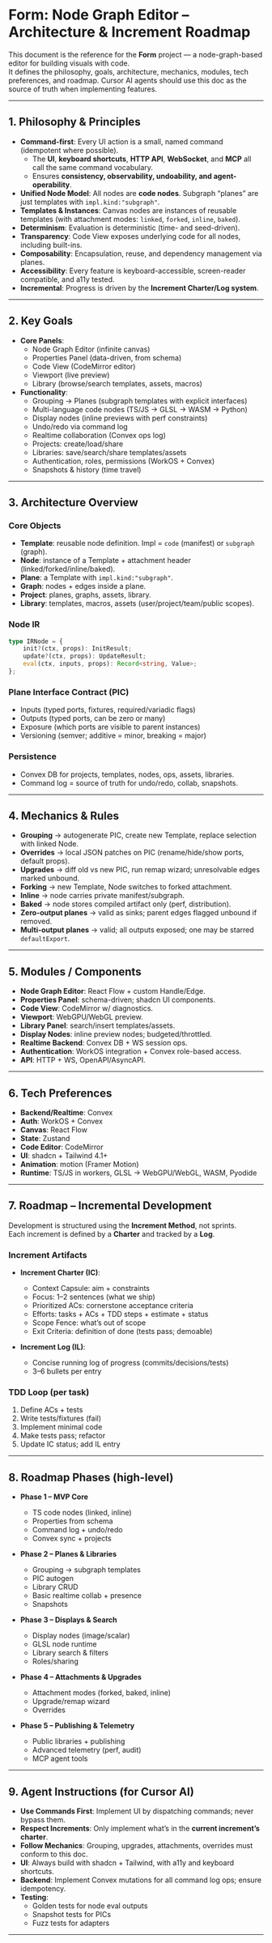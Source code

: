 <!-- markdownlint-disable MD013 -->

# Form: Node Graph Editor – Architecture & Increment Roadmap

This document is the reference for the **Form** project — a node-graph-based editor for building visuals with code.  
It defines the philosophy, goals, architecture, mechanics, modules, tech preferences, and roadmap. Cursor AI agents should use this doc as the source of truth when implementing features.

---

## 1. Philosophy & Principles

- **Command-first**: Every UI action is a small, named command (idempotent where possible).
  - The **UI**, **keyboard shortcuts**, **HTTP API**, **WebSocket**, and **MCP** all call the same command vocabulary.
  - Ensures **consistency, observability, undoability, and agent-operability**.
- **Unified Node Model**: All nodes are **code nodes**. Subgraph “planes” are just templates with `impl.kind:"subgraph"`.
- **Templates & Instances**: Canvas nodes are instances of reusable templates (with attachment modes: `linked`, `forked`, `inline`, `baked`).
- **Determinism**: Evaluation is deterministic (time- and seed-driven).
- **Transparency**: Code View exposes underlying code for all nodes, including built-ins.
- **Composability**: Encapsulation, reuse, and dependency management via planes.
- **Accessibility**: Every feature is keyboard-accessible, screen-reader compatible, and a11y tested.
- **Incremental**: Progress is driven by the **Increment Charter/Log system**.

---

## 2. Key Goals

- **Core Panels**:
  - Node Graph Editor (infinite canvas)
  - Properties Panel (data-driven, from schema)
  - Code View (CodeMirror editor)
  - Viewport (live preview)
  - Library (browse/search templates, assets, macros)
- **Functionality**:
  - Grouping → Planes (subgraph templates with explicit interfaces)
  - Multi-language code nodes (TS/JS → GLSL → WASM → Python)
  - Display nodes (inline previews with perf constraints)
  - Undo/redo via command log
  - Realtime collaboration (Convex ops log)
  - Projects: create/load/share
  - Libraries: save/search/share templates/assets
  - Authentication, roles, permissions (WorkOS + Convex)
  - Snapshots & history (time travel)

---

## 3. Architecture Overview

### Core Objects

- **Template**: reusable node definition. Impl = `code` (manifest) or `subgraph` (graph).
- **Node**: instance of a Template + attachment header (linked/forked/inline/baked).
- **Plane**: a Template with `impl.kind:"subgraph"`.
- **Graph**: nodes + edges inside a plane.
- **Project**: planes, graphs, assets, library.
- **Library**: templates, macros, assets (user/project/team/public scopes).

### Node IR

```ts
type IRNode = {
	init?(ctx, props): InitResult;
	update?(ctx, props): UpdateResult;
	eval(ctx, inputs, props): Record<string, Value>;
};
```

### Plane Interface Contract (PIC)

- Inputs (typed ports, fixtures, required/variadic flags)
- Outputs (typed ports, can be zero or many)
- Exposure (which ports are visible to parent instances)
- Versioning (semver; additive = minor, breaking = major)

### Persistence

- Convex DB for projects, templates, nodes, ops, assets, libraries.
- Command log = source of truth for undo/redo, collab, snapshots.

---

## 4. Mechanics & Rules

- **Grouping** → autogenerate PIC, create new Template, replace selection with linked Node.
- **Overrides** → local JSON patches on PIC (rename/hide/show ports, default props).
- **Upgrades** → diff old vs new PIC, run remap wizard; unresolvable edges marked unbound.
- **Forking** → new Template, Node switches to forked attachment.
- **Inline** → node carries private manifest/subgraph.
- **Baked** → node stores compiled artifact only (perf, distribution).
- **Zero-output planes** → valid as sinks; parent edges flagged unbound if removed.
- **Multi-output planes** → valid; all outputs exposed; one may be starred `defaultExport`.

---

## 5. Modules / Components

- **Node Graph Editor**: React Flow + custom Handle/Edge.
- **Properties Panel**: schema-driven; shadcn UI components.
- **Code View**: CodeMirror w/ diagnostics.
- **Viewport**: WebGPU/WebGL preview.
- **Library Panel**: search/insert templates/assets.
- **Display Nodes**: inline preview nodes; budgeted/throttled.
- **Realtime Backend**: Convex DB + WS session ops.
- **Authentication**: WorkOS integration + Convex role-based access.
- **API**: HTTP + WS, OpenAPI/AsyncAPI.

---

## 6. Tech Preferences

- **Backend/Realtime**: Convex
- **Auth**: WorkOS + Convex
- **Canvas**: React Flow
- **State**: Zustand
- **Code Editor**: CodeMirror
- **UI**: shadcn + Tailwind 4.1+
- **Animation**: motion (Framer Motion)
- **Runtime**: TS/JS in workers, GLSL → WebGPU/WebGL, WASM, Pyodide

---

## 7. Roadmap – Incremental Development

Development is structured using the **Increment Method**, not sprints.  
Each increment is defined by a **Charter** and tracked by a **Log**.

### Increment Artifacts

- **Increment Charter (IC)**:

  - Context Capsule: aim + constraints
  - Focus: 1–2 sentences (what we ship)
  - Prioritized ACs: cornerstone acceptance criteria
  - Efforts: tasks + ACs + TDD steps + estimate + status
  - Scope Fence: what’s out of scope
  - Exit Criteria: definition of done (tests pass; demoable)

- **Increment Log (IL)**:
  - Concise running log of progress (commits/decisions/tests)
  - 3–6 bullets per entry

### TDD Loop (per task)

1. Define ACs + tests
2. Write tests/fixtures (fail)
3. Implement minimal code
4. Make tests pass; refactor
5. Update IC status; add IL entry

---

## 8. Roadmap Phases (high-level)

- **Phase 1 – MVP Core**

  - TS code nodes (linked, inline)
  - Properties from schema
  - Command log + undo/redo
  - Convex sync + projects

- **Phase 2 – Planes & Libraries**

  - Grouping → subgraph templates
  - PIC autogen
  - Library CRUD
  - Basic realtime collab + presence
  - Snapshots

- **Phase 3 – Displays & Search**

  - Display nodes (image/scalar)
  - GLSL node runtime
  - Library search & filters
  - Roles/sharing

- **Phase 4 – Attachments & Upgrades**

  - Attachment modes (forked, baked, inline)
  - Upgrade/remap wizard
  - Overrides

- **Phase 5 – Publishing & Telemetry**
  - Public libraries + publishing
  - Advanced telemetry (perf, audit)
  - MCP agent tools

---

## 9. Agent Instructions (for Cursor AI)

- **Use Commands First**: Implement UI by dispatching commands; never bypass them.
- **Respect Increments**: Only implement what’s in the **current increment’s charter**.
- **Follow Mechanics**: Grouping, upgrades, attachments, overrides must conform to this doc.
- **UI**: Always build with shadcn + Tailwind, with a11y and keyboard shortcuts.
- **Backend**: Implement Convex mutations for all command log ops; ensure idempotency.
- **Testing**:
  - Golden tests for node eval outputs
  - Snapshot tests for PICs
  - Fuzz tests for adapters

---
